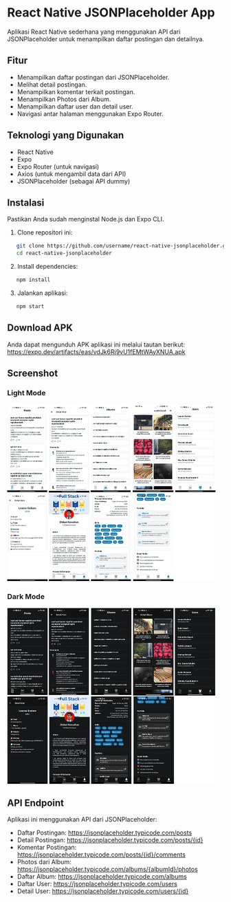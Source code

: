 # React Native JSONPlaceholder App

Aplikasi React Native sederhana yang menggunakan API dari JSONPlaceholder untuk menampilkan daftar postingan dan detailnya.

## Fitur
- Menampilkan daftar postingan dari JSONPlaceholder.
- Melihat detail postingan.
- Menampilkan komentar terkait postingan.
- Menampilkan Photos dari Album.
- Menampilkan daftar user dan detail user.
- Navigasi antar halaman menggunakan Expo Router.

## Teknologi yang Digunakan
- React Native
- Expo
- Expo Router (untuk navigasi)
- Axios (untuk mengambil data dari API)
- JSONPlaceholder (sebagai API dummy)

## Instalasi
Pastikan Anda sudah menginstal Node.js dan Expo CLI.

1. Clone repositori ini:
``` bash
   git clone https://github.com/username/react-native-jsonplaceholder.git
   cd react-native-jsonplaceholder
```

2. Install dependencies:
```bash
   npm install
```

3. Jalankan aplikasi:
```bash
   npm start
```
## Download APK
Anda dapat mengunduh APK aplikasi ini melalui tautan berikut:
   https://expo.dev/artifacts/eas/vdJk6Rj9vU1fEMtWAyXNUA.apk

## Screenshot
### Light Mode

![Light Mode](/assets/images/light.png)

### Dark Mode

![Dark Mode](/assets/images/dark.png)

## API Endpoint
Aplikasi ini menggunakan API dari JSONPlaceholder:
- Daftar Postingan: https://jsonplaceholder.typicode.com/posts
- Detail Postingan: https://jsonplaceholder.typicode.com/posts/{id}
- Komentar Postingan: https://jsonplaceholder.typicode.com/posts/{id}/comments
- Photos dari Album: https://jsonplaceholder.typicode.com/albums/{albumId}/photos
- Daftar Album: https://jsonplaceholder.typicode.com/albums
- Daftar User: https://jsonplaceholder.typicode.com/users
- Detail User: https://jsonplaceholder.typicode.com/users/{id}